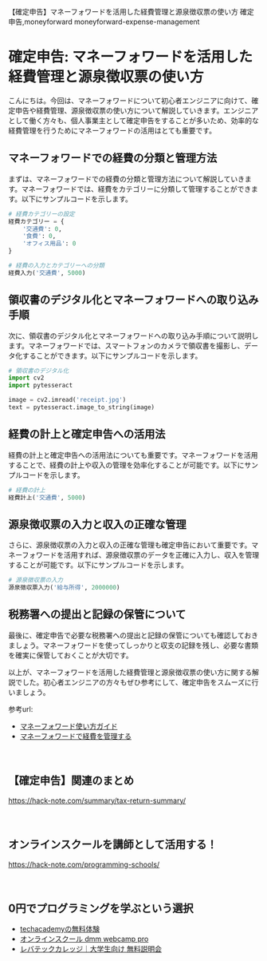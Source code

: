 【確定申告】マネーフォワードを活用した経費管理と源泉徴収票の使い方
確定申告,moneyforward
moneyforward-expense-management

# 確定申告: マネーフォワードを活用した経費管理と源泉徴収票の使い方

こんにちは。今回は、マネーフォワードについて初心者エンジニアに向けて、確定申告や経費管理、源泉徴収票の使い方について解説していきます。エンジニアとして働く方々も、個人事業主として確定申告をすることが多いため、効率的な経費管理を行うためにマネーフォワードの活用はとても重要です。

## マネーフォワードでの経費の分類と管理方法

まずは、マネーフォワードでの経費の分類と管理方法について解説していきます。マネーフォワードでは、経費をカテゴリーに分類して管理することができます。以下にサンプルコードを示します。

```python
# 経費カテゴリーの設定
経費カテゴリー = {
    '交通費': 0,
    '食費': 0,
    'オフィス用品': 0
}

# 経費の入力とカテゴリーへの分類
経費入力('交通費', 5000)
```

## 領収書のデジタル化とマネーフォワードへの取り込み手順

次に、領収書のデジタル化とマネーフォワードへの取り込み手順について説明します。マネーフォワードでは、スマートフォンのカメラで領収書を撮影し、データ化することができます。以下にサンプルコードを示します。

```python
# 領収書のデジタル化
import cv2
import pytesseract

image = cv2.imread('receipt.jpg')
text = pytesseract.image_to_string(image)
```

## 経費の計上と確定申告への活用法

経費の計上と確定申告への活用法についても重要です。マネーフォワードを活用することで、経費の計上や収入の管理を効率化することが可能です。以下にサンプルコードを示します。

```python
# 経費の計上
経費計上('交通費', 5000)
```

## 源泉徴収票の入力と収入の正確な管理

さらに、源泉徴収票の入力と収入の正確な管理も確定申告において重要です。マネーフォワードを活用すれば、源泉徴収票のデータを正確に入力し、収入を管理することが可能です。以下にサンプルコードを示します。

```python
# 源泉徴収票の入力
源泉徴収票入力('給与所得', 2000000)
```

## 税務署への提出と記録の保管について

最後に、確定申告で必要な税務署への提出と記録の保管についても確認しておきましょう。マネーフォワードを使ってしっかりと収支の記録を残し、必要な書類を確実に保管しておくことが大切です。

以上が、マネーフォワードを活用した経費管理と源泉徴収票の使い方に関する解説でした。初心者エンジニアの方々もぜひ参考にして、確定申告をスムーズに行いましょう。

参考url:
- [マネーフォワード使い方ガイド](https://qmoney.jp/moneyforward-manual/)
- [マネーフォワードで経費を管理する](https://ai-trend.jp/business/moneyforward_expense/)

　

## 【確定申告】関連のまとめ
https://hack-note.com/summary/tax-return-summary/

　

## オンラインスクールを講師として活用する！
https://hack-note.com/programming-schools/

　

## 0円でプログラミングを学ぶという選択
- [techacademyの無料体験](//af.moshimo.com/af/c/click?a_id=2612475&amp;p_id=1555&amp;pc_id=2816&amp;pl_id=22706&amp;url=https%3a%2f%2ftechacademy.jp%2fhtmlcss-trial%3futm_source%3dmoshimo%26utm_medium%3daffiliate%26utm_campaign%3dtextad)
- [オンラインスクール dmm webcamp pro](//af.moshimo.com/af/c/click?a_id=2612482&amp;p_id=1363&amp;pc_id=2297&amp;pl_id=39999&amp;guid=on)
- [レバテックカレッジ｜大学生向け 無料説明会](//af.moshimo.com/af/c/click?a_id=4071793&p_id=3198&pc_id=7488&pl_id=41848)

